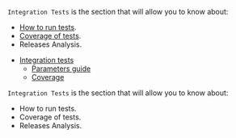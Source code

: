 
`Integration Tests` is the section that will allow you to know about:
 - [How to run tests](https://github.com/wazuh/wazuh-qa/wiki/Parameters-guide).
 - [Coverage of tests](https://github.com/wazuh/wazuh-qa/wiki/Coverage).
 - Releases Analysis.

  * [Integration tests](https://github.com/wazuh/wazuh-qa/wiki/Integration-tests)
    * [Parameters guide](https://github.com/wazuh/wazuh-qa/wiki/Parameters-guide)
    * [Coverage](https://github.com/wazuh/wazuh-qa/wiki/Coverage)

`Integration Tests` is the section that will allow you to know about:
 - How to run tests.
 - Coverage of tests.
 - Releases Analysis.